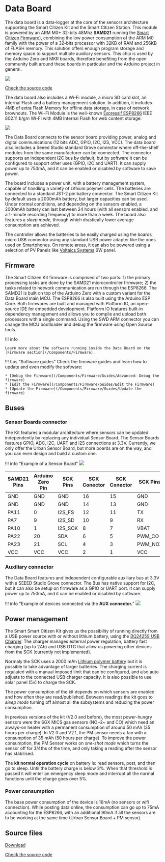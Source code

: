 Data Board
==========

The data board is a data-logger at the core of the sensors architecture supporting the Smart Citizen Kit and the Smart Citizen Station. This module is powered by an ARM M0+ 32-bits 48Mhz **SAMD21** running the [Smart Citizen Firmware](/Components/Firmware)), combining the low power consumption of the ARM M0 family with the power of a 32-bits processor with 32KB of RAM and 256KB of FLASH memory. This solution offers enough program storage and memory space to support multiple auxiliary sensors. This chip is used by the Arduino Zero and MKR boards, therefore benefiting from the open community built around these boards in particular and the Arduino project in general.

![](https://i.imgur.com/V3Uce0x.jpg)

<a class="github-button" data-size="large" href="https://github.com/fablabbcn/smartcitizen-kit-20" aria-label="Check the source code">Check the source code</a>

The data board also includes a Wi-Fi module, a micro SD card slot, an internal Flash and a battery management solution. In addition, it includes 4MB of extra Flash Memory for offline data storage, in case of network brownouts. The Wi-Fi Module is the well-known [Espressif ESP8266](https://www.espressif.com/en/products/hardware/esp8266ex/overview) IEEE 802.11 b/g/n Wi-Fi with 4MB Internal Flash for web content storage:

![](https://i.imgur.com/wYoz4G8.png)

The Data Board connects to the sensor board providing power, analog and digital communications (12 bits ADC, GPIO, I2C, I2S, VCC). The data board also includes a Seeed Studio standard Grove connector where off-the-shelf modules from the same manufacturer can be connected. The connector supports an independent I2C bus by default, but by software it can be configured to support other uses (GPIO, I2C and UART). It can supply power up to 750mA, and it can be enabled or disabled by software to save power.

The board includes a power unit, with a battery management system, capable of handling a variety of Lithium polymer cells. The batteries are connected to a standard JST-2 pin battery connector. The Smart Citizen Kit by default uses a 2000mAh battery, but larger capacities can be used. Under normal conditions, and depending on the sensors enabled, a 2000mAh battery can last between 24 hours (with all sensors enabled, and a 1-minute recording frequency) to more than a week. The board also features a _sleep mode_, through which drastically lower average consumption are achieved.

The controller allows the batteries to be easily charged using the boards micro USB connector using any standard USB power adapter like the ones used on Smartphones. On remote areas, it can also be powered using a selection of PV Panels like [Voltaics Systems](https://www.voltaicsystems.com/) 6W panel.

## Firmware

The Smart Citizen Kit firmware is comprised of two parts: 1) the primary processing tasks are done by the SAMD21 microcontroller firmware; 2) the tasks related to network communication are run through the ESP8266. The SAMD21 is built on top of the Arduino Zero with a custom variant for the Data Board main MCU. The ESP8266 is also built using the Arduino ESP Core. Both firmwares are built and managed with Platform IO, an open-source IDE for embedded development. Platform IO features built-in dependency management and allows you to compile and upload both processors with a single command. Using the SWD ARM connector you can change the MCU bootloader and debug the firmware using Open Source tools.

!!! info

	Learn more about the software running inside the Data Board on the [Firmware section](/Components/Firmware). 

!!! tips "Software guides"
	Check the firmware guides and learn how to update and even modify the software:

	* [Debug the Firmware](/Components/Firmware/Guides/Advanced: Debug the firmware)
	* [Edit the Firmware](/Components/Firmware/Guides/Edit the Firmware)
	* [Update the Firmware](/Components/Firmware/Guides/Update the firmware)

## Buses

### Sensor Boards connector

The Kit features a modular architecture where sensors can be updated independently by replacing any individual Sensor Board. The Sensor Boards features GPIO, ADC, I2C, UART and I2S connections at 3.3V. Currently, we only offer the Urban Sensor Board, but more boards are on the way, and you can even design and build a custom one.

!!! info "Example of a Sensor Board"
    ![](https://i.imgur.com/IqLEbIr.png)

| SAMD21 Pins | Arduino Zero Pin | SCK Pins | SCK Conector | SCK Conector | SCK Pins | Arduino Zero Pin | SAMD21 Pins |
|-------------|------------------|----------|--------------|--------------|----------|------------------|-------------|
| GND         | GND              | GND      | 16           | 15           | GND      | GND              | GND         |
| GND         | GND              | GND      | 14           | 13           | GND      | GND              | GND         |
| PA11        | 0                | I2S_FS   | 12           | 11           | TX       | A5               | PB2         |
| PA7         | 9                | I2S_SD   | 10           | 9            | RX       | 25               | PB3         |
| PA10        | 1                | I2S_SCK  | 8            | 7            | VBAT     | VBAT             | VBAT        |
| PA22        | 20               | SDA      | 6            | 5            | PWM_CO   | 13               | PA9         |
| PA23        | 21               | SCL      | 4            | 3            | PWM_NOX  | 14               | PA8         |
| VCC         | VCC              | VCC      | 2            | 1            | VCC      | VCC              | VCC         |

### Auxiliary connector

The Data Board features and independent configurable auxiliary bus at 3.3V with a SEEED Studio Grove connector. The Bus has native support for I2C, but it can also be setup on firmware as a GPIO or UART port. It can supply power up to 750mA, and it can be enabled or disabled by software.

!!! info "Example of devices connected via the **AUX connector.**"
	![](https://i.imgur.com/RRu8MiV.jpg)

## Power management

The Smart Smart Citizen Kit gives us the possibility of running directly from a USB power source with or without lithium battery, using the [BQ24259 USB Charger](http://www.ti.com/lit/ds/symlink/bq24259.pdf). The charger manages external power regulation, battery fast charging (up to 2Ah) and USB OTG that allow us powering other devices from the SCK (currently not implemented).

Normaly the SCK uses a 2000 mAh [Lithium polymer battery](https://en.wikipedia.org/wiki/Lithium_polymer_battery) but it is possible to take advantage of larger batteries. The charging current is regulated with a manual imposed limit that can be configured, and also auto adjusts to the connected USB charger capacity. It is also possible to use solar panel (5v) to charge the SCK.

The power consumption of the kit depends on which sensors are enabled and how often they are read/published. Between readings the kit goes to _sleep mode_ turning off almost all the subsystems and reducing the power consumption.

In previous versions of the kit (V2.0 and before), the most power-hungry sensors were the SGX MICS gas sensors (NO~2~ and CO) which need an always-on heater with a permanent consumption of around 50 mAh (35 hours per charge). In V2.0 and V2.1, the PM sensor needs a fan with a consumption of 35 mAh (50 hours per charge). To improve the power consumption, the PM Sensor works on _one-shot mode_ which turns the sensor off for 3/4ths of the time, and only taking a reading after the sensor has stabilised.

The **kit normal operation cycle** on battery is: read sensors, post, and then go to sleep. Until the battery charge is below 3%. When that threshold is passed it will enter an emergency sleep mode and interrupt all the normal functions until the charge goes over 5%.

### Power consumption

The base power consumption of the device is 16mA (no sensors or wifi connection). While posting data online, the consumption can go up to 75mA accounting for the ESP8266, with an additional 90mA if all the sensors are to be working at the same time (Urban Sensor Board + PM sensor).

## Source files

<a class="github-button" data-size="large" href="https://github.com/fablabbcn/smartcitizen-kit-20/archive/master.zip" data-icon="octicon-cloud-download" aria-label="Download from GitHub">Download</a>

<a class="github-button" data-size="large" href="https://github.com/fablabbcn/smartcitizen-kit-20" aria-label="Check the source code">Check the source code</a>



